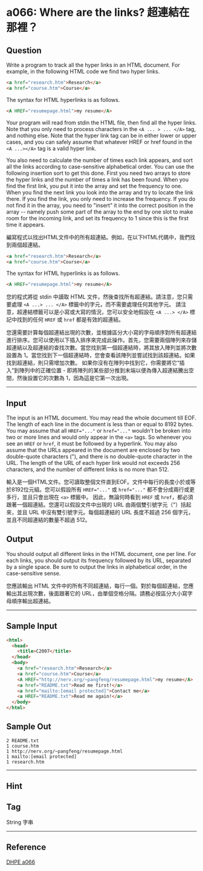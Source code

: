 # a066: Where are the links? 超連結在那裡？

## Question
Write a program to track all the hyper links in an HTML document. For example, in the following HTML code we find two hyper links.

```html
<a href="research.htm">Research</a>
<a href="course.htm">Course</a>
```
The syntax for HTML hyperlinks is as follows.
```html
<A HREF="resumepage.html">my resume</A>
```
Your program will read from stdin the HTML file, then find all the hyper links. Note that you only need to process characters in the `<A ... > ... </A>` tag, and nothing else. Note that the hyper link tag can be in either lower or upper cases, and you can safely assume that whatever HREF or href found in the `<A ...></A>` tag is a valid hyper link.

You also need to calculate the number of times each link appears, and sort all the links according to case-sensitive alphabetical order. You can use the following insertion sort to get this done. First you need two arrays to store the hyper links and the number of times a link has been found. When you find the first link, you put it into the array and set the frequency to one. When you find the next link you look into the array and try to locate the link there. If you find the link, you only need to increase the frequency. If you do not find it in the array, you need to "insert" it into the correct position in the array -- namely push some part of the array to the end by one slot to make room for the incoming link, and set its frequency to 1 since this is the first time it appears.

編寫程式以找出HTML文件中的所有超連結。例如，在以下HTML代碼中，我們找到兩個超連結。

```html
<a href="research.htm">Research</a>
<a href="course.htm">Course</a>
```
The syntax for HTML hyperlinks is as follows.
```html
<A HREF="resumepage.html">my resume</A>
```
您的程式將從 stdin 中讀取 HTML 文件，然後查找所有超連結。請注意，您只需要處理 `<A ...> ... </A>` 標籤中的字元，而不需要處理任何其他字元。 請注意，超連結標籤可以是小寫或大寫的情況，您可以安全地假設在 `<A ...> </A>` 標記中找到的任何 `HREF` 或 `href` 都是有效的超連結。

您還需要計算每個超連結出現的次數，並根據區分大小寫的字母順序對所有超連結進行排序。您可以使用以下插入排序來完成此操作。首先，您需要兩個陣列來存儲超連結以及超連結的查找次數。當您找到第一個超連結時，將其放入陣列並將次數設置為 1。當您找到下一個超連結時，您會查看該陣列並嘗試找到該超連結。如果找到超連結，則只需增加次數。 如果你沒有在陣列中找到它，你需要將它“插入”到陣列中的正確位置 - 即將陣列的某些部分推到末端以便為傳入超連結騰出空間，然後設置它的次數為 1，因為這是它第一次出現。

---

## Input
The input is an HTML document. You may read the whole document till EOF. The length of each line in the document is less than or equal to 8192 bytes. You may assume that all `HREF="..."` or `href="..."` wouldn't be broken into two or more lines and would only appear in the  `<a>` tags. So whenever you see an `HREF` or `href`, it must be followed by a hyperlink. You may also assume that the URLs appeared in the document are enclosed by two double-quote characters ("), and there is no double-quote character in the URL. The length of the URL of each hyper link would not exceeds 256 characters, and the number of different links is no more than 512.

輸入是一個HTML文件。您可讀取整個文件直到EOF。文件中每行的長度小於或等於8192位元組。您可以假設所有 `HREF="..."` 或 `href="..."` 都不會分成兩行或更多行，並且只會出現在 `<a>` 標籤中。 因此，無論何時看到 `HREF` 或 `href`，都必須跟著一個超連結。您還可以假設文件中出現的 URL 由兩個雙引號字元（"）括起來，並且 URL 中沒有雙引號字元。每個超連結的 URL 長度不超過 256 個字元，並且不同超連結的數量不超過 512。

## Output
You should output all different links in the HTML document, one per line. For each links, you should output its frequency followed by its URL, separated by a single space. Be sure to output the links in alphabetical order, in the case-sensitive sense.

您應該輸出 HTML 文件中的所有不同超連結，每行一個。對於每個超連結，您應輸出其出現次數，後面跟著它的 URL，由單個空格分隔。請務必按區分大小寫字母順序輸出超連結。

---

## Sample Input
```html
<html>
  <head>
    <title>C2007</title>
  </head>
  <body>
    <a href="research.htm">Research</a>
    <a href="course.htm">Course</a>
    <A HREF="http://nerv.org/~pangfeng/resumepage.html">my resume</A>
    <a href="README.txt">Read me first!</a>
    <a href="mailto:[email protected]">Contact me</a>
    <a HREF="README.txt">Read me again!</a>
  </body>
</html>
```

## Sample Out
```
2 README.txt
1 course.htm
1 http://nerv.org/~pangfeng/resumepage.html
1 mailto:[email protected]
1 research.htm
```

---

## Hint

## Tag
String 字串

---
## Reference
[DHPE a066](http://134.208.12.72/ShowProblem?problemid=a066)